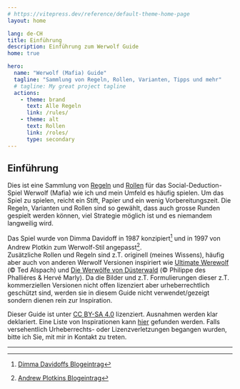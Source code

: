 ```yaml
---
# https://vitepress.dev/reference/default-theme-home-page
layout: home

lang: de-CH
title: Einführung
description: Einführung zum Werwolf Guide
home: true

hero:
  name: "Werwolf (Mafia) Guide"
  tagline: "Sammlung von Regeln, Rollen, Varianten, Tipps und mehr"
  # tagline: My great project tagline
  actions:
    - theme: brand
      text: Alle Regeln
      link: /rules/
    - theme: alt
      text: Rollen
      link: /roles/
      type: secondary
---
```


## Einführung

Dies ist eine Sammlung von [Regeln](./rules/) und [Rollen](./roles/) für das Social-Deduction-Spiel Werwolf (Mafia) wie ich und mein Umfeld es häufig spielen. Um das Spiel zu spielen, reicht ein Stift, Papier und ein wenig Vorbereitungszeit. Die Regeln, Varianten und Rollen sind so gewählt, dass auch grosse Runden gespielt werden können, viel Strategie möglich ist und es niemandem langweilig wird.

Das Spiel wurde von Dimma Davidoff in 1987 konzipiert[^1] und in 1997 von Andrew Plotkin zum Werwolf-Stil angepasst[^2].  
Zusätzliche Rollen und Regeln sind z.T. originell (meines Wissens), häufig aber auch von anderen Werwolf Versionen inspiriert wie [Ultimate Werewolf](https://en.wikipedia.org/wiki/Ultimate_Werewolf) (© Ted Alspach) und [Die Werwölfe von Düsterwald](https://de.wikipedia.org/wiki/Die_Werw%C3%B6lfe_von_D%C3%BCsterwald) (© Philippe des Phalliéres & Hervé Marly). Da die Bilder und z.T. Formulierungen dieser z.T. kommerziellen Versionen nicht offen lizenziert aber urheberrechtlich geschützt sind, werden sie in diesem Guide nicht verwendet/gezeigt sondern dienen rein zur Inspiration.

Dieser Guide ist unter [CC BY-SA 4.0](http://creativecommons.org/licenses/by-sa/4.0/) lizenziert. Ausnahmen werden klar deklariert. Eine Liste von Inspirationen kann [hier](./inspirations.md) gefunden werden. Falls versehentlich Urheberrechts- oder Lizenzverletzungen begangen wurden, bitte ich Sie, mit mir in Kontakt zu treten.

---

[^1]: [Dimma Davidoffs Blogeintrag](https://web.archive.org/web/19990302082118/http://members.theglobe.com/mafia_rules/)

[^2]: [Andrew Plotkins Blogeintrag](https://www.eblong.com/zarf/werewolf.html)
